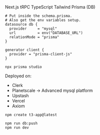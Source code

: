 Next.js
tRPC
TypeScript
Tailwind
Prisma (DB)
```
# Put inside the schema.prisma.
# Also get the env variables setup.
datasource db {
  provider     = "mysql"
  url          = env("DATABASE_URL")
  relationMode = "prisma"
}

generator client {
  provider = "prisma-client-js"
}

npx prisma studio
```

Deployed on:
- Clerk
- Planetscale -> Advanced mysql platform
- Upstash
- Vercel
- Axiom

```
npm create t3-app@latest
```

```
npm run db:push
npm run dev
```

